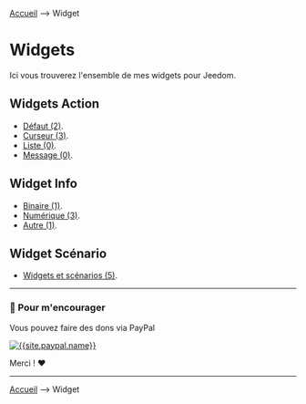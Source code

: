 
<a href="{{site.url}}/documentation">Accueil</a> --> Widget

# Widgets

Ici vous trouverez l'ensemble de mes widgets pour Jeedom.

## Widgets Action

- [Défaut (2)]({{site.url}}/documentation/{{site.widget}}/fr_FR/action/default).
- [Curseur (3)]({{site.url}}/documentation/{{site.widget}}/fr_FR/action/cursor).
- [Liste (0)]({{site.url}}/documentation/{{site.widget}}/fr_FR/action/list).
- [Message (0)]({{site.url}}/documentation/{{site.widget}}/fr_FR/action/message).

## Widget Info

- [Binaire (1)]({{site.url}}/documentation/{{site.widget}}/fr_FR/info/binary).
- [Numérique (3)]({{site.url}}/documentation/{{site.widget}}/fr_FR/info/numeric).
- [Autre (1)]({{site.url}}/documentation/{{site.widget}}/fr_FR/info/string).

## Widget Scénario

- [Widgets et scénarios (5)]({{site.url}}/documentation/{{site.widget}}/fr_FR/widget_scenario).

-------------------------------

### 💖 Pour m'encourager ###
Vous pouvez faire des dons via PayPal

[![{{site.paypal.name}}]({{site.url}}/documentation/{{site.widget}}/images/paypal.svg)]({{site.paypal.url}})

Merci ! ❤️

-------------------

<a href="{{site.url}}/documentation">Accueil</a> --> Widget